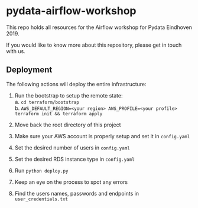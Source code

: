 # pydata-airflow-workshop

This repo holds all resources for the Airflow workshop for Pydata Eindhoven 2019.  

If you would like to know more about this repository, please get in touch with us. 

## Deployment
The following actions will deploy the entire infrastructure:
1. Run the bootstrap to setup the remote state:   
    a. `cd terraform/bootstrap`  
    b. `AWS_DEFAULT_REGION=<your region> AWS_PROFILE=<your profile> terraform init && terraform apply`     

1. Move back the root directory of this project
1. Make sure your AWS account is properly setup and set it in `config.yaml`
1. Set the desired number of users in `config.yaml`
1. Set the desired RDS instance type in `config.yaml`
1. Run `python deploy.py`
1. Keep an eye on the process to spot any errors
1. Find the users names, passwords and endpoints in `user_credentials.txt`